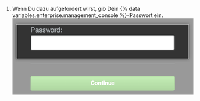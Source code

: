 1. Wenn Du dazu aufgefordert wirst, gib Dein {% data variables.enterprise.management_console %}-Passwort ein. ![{% data variables.enterprise.management_console %}-Entsperrbildschirm](/assets/images/enterprise/management-console/unlock-password.png)
